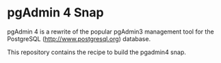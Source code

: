 # pgAdmin 4 Snap

pgAdmin 4 is a rewrite of the popular pgAdmin3 management tool for the
PostgreSQL (http://www.postgresql.org) database.

This repository contains the recipe to build the pgadmin4 snap.
